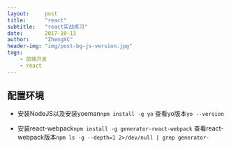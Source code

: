 ```yaml
---
layout:     post
title:      "react"
subtitle:   "react实战练习"
date:       2017-10-13
author:     "ZhengXC"
header-img: "img/post-bg-js-version.jpg"
tags:
    - 前端开发
    - react
---
```



## 配置环境
- 安装NodeJS以及安装yoeman`npm install -g yo`
查看yo版本`yo --version`

- 安装react-webpack`npm install -g generator-react-webpack`
查看react-webpack版本`npm ls -g --depth=1 2>/dev/null | grep generator-`